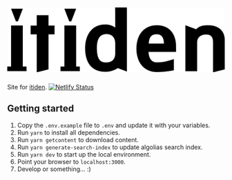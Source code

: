 # ![itiden logo](./static/logo.svg)

Site for [itiden](https://itiden.se).
[![Netlify Status](https://api.netlify.com/api/v1/badges/15d0084b-5959-4bc7-b411-a3ec5dd71477/deploy-status)](https://app.netlify.com/sites/gracious-beaver-969466/deploys)

## Getting started

1. Copy the `.env.example` file to `.env` and update it with your variables.
1. Run `yarn` to install all dependencies.
1. Run `yarn getcontent` to download content.
1. Run `yarn generate-search-index` to update algolias search index.
1. Run `yarn dev` to start up the local environment.
1. Point your browser to `localhost:3000`.
1. Develop or something... :)